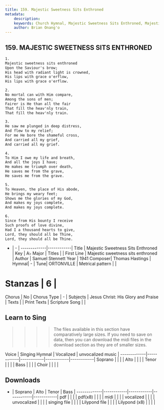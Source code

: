 ```yaml
---
title: 159. Majestic Sweetness Sits Enthroned
metadata:
    description: 
    keywords: Church Hymnal, Majestic Sweetness Sits Enthroned, Majestic sweetness sits enthroned , 
    author: Brian Onang'o
---
```



## 159. MAJESTIC SWEETNESS SITS ENTHRONED

```txt
1.
Majestic sweetness sits enthroned 
Upon the Saviour's brow; 
His head with radiant light is crowned, 
His lips with grace o'erflow, 
His lips with grace o'erflow. 

2.
No mortal can with Him compare, 
Among the sons of men; 
Fairer is He than all the fair 
That fill the heav'nly train, 
That fill the heav'nly train. 

3.
He saw me plunged in deep distress, 
And flew to my relief; 
For me He bore the shameful cross, 
And carried all my grief, 
And carried all my grief. 

4.
To Him I owe my life and breath, 
And all the joys I have; 
He makes me triumph over death, 
He saves me from the grave, 
He saves me from the grave. 

5.
To Heaven, the place of His abode, 
He brings my weary feet; 
Shows me the glories of my God, 
And makes my joys complete, 
And makes my joys complete. 

6.
Since from His bounty I receive 
Such proofs of love divine, 
Had I a thousand hearts to give, 
Lord, they should all be Thine, 
Lord, they should all be Thine.

```

- |   -  |
-------------|------------|
Title | Majestic Sweetness Sits Enthroned |
Key | A♭ Major |
Titles |  |
First Line | Majestic sweetness sits enthroned  |
Author | Samuel Stennett
Year | 1941
Composer| Thomas Hastings |
Hymnal|  - |
Tune| ORTONVILLE |
Metrical pattern | |
# Stanzas | 6 |
Chorus | No |
Chorus Type | - |
Subjects | Jesus Christ: His Glory and Praise |
Texts |  |
Print Texts | 
Scripture Song |  |
  
## Learn to Sing

>>>> The files available in this section have comparatively large sizes. If you need to save on data, then you can download the midi files in the download section as they are of smaller sizes.

Voice |  Singing Hymnal | Vocalized | unvocalized music |
-------------|------------|------------|------------|------------|
Soprano | | | |
Alto | | | |
Tenor | | | |
Bass | | | |
Choir | | | |

## Downloads

- |  Soprano | Alto | Tenor | Bass |
-------------|------------|------------|------------|------------|
pdf | | | |
pdf(x8) | | | |
midi | | | |
vocalized | | | |
unvocalized | | | |
singing file | | | |
Lilypond file | | | |
Lilypond (x8) | | | |
  